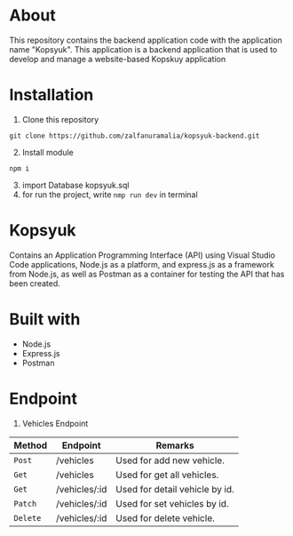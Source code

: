 # About

This repository contains the backend application code with the application name "Kopsyuk". This application is a backend application that is used to develop and manage a website-based Kopskuy application

# Installation

1. Clone this repository
```
git clone https://github.com/zalfanuramalia/kopsyuk-backend.git
```

2. Install module
```
npm i
```

3. import Database kopsyuk.sql
4. for run the project, write `nmp run dev` in terminal

# Kopsyuk

Contains an Application Programming Interface (API) using Visual Studio Code applications, Node.js as a platform, and express.js as a framework from Node.js, as well as Postman as a container for testing the API that has been created.

# Built with

* Node.js
* Express.js
* Postman

# Endpoint

1. Vehicles Endpoint

| Method          | Endpoint      |           Remarks              |
| --------------- | ------------- | ------------------------------ |
| `Post`          | /vehicles     | Used for add new vehicle.      |
| `Get`           | /vehicles     | Used for get all vehicles.     |
| `Get`           | /vehicles/:id | Used for detail vehicle by id. |
| `Patch`         | /vehicles/:id | Used for set vehicles by id.   |
| `Delete`        | /vehicles/:id | Used for delete vehicle.       |
